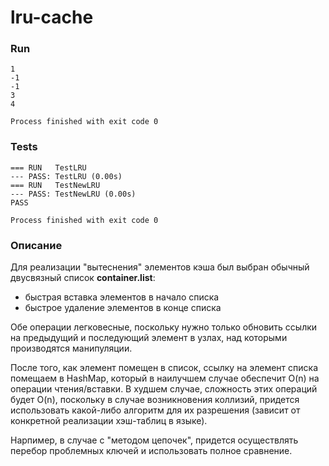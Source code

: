 # lru-cache

### Run
```
1
-1
-1
3
4

Process finished with exit code 0
```

### Tests
```
=== RUN   TestLRU
--- PASS: TestLRU (0.00s)
=== RUN   TestNewLRU
--- PASS: TestNewLRU (0.00s)
PASS

Process finished with exit code 0
```

### Описание
Для реализации "вытеснения" элементов кэша был выбран обычный двусвязный список **container.list**:
* быстрая вставка элементов в начало списка
* быстрое удаление элементов в конце списка

Обе операции легковесные, поскольку нужно только обновить ссылки на предыдущий и последующий элемент в узлах, над которыми производятся манипуляции.

После того, как элемент помещен в список, ссылку на элемент списка помещаем в HashMap, который в наилучшем случае обеспечит O(n) на операции чтения/вставки.
В худшем случае, сложность этих операций будет O(n), поскольку в случае возникновения коллизий, придется использовать какой-либо алгоритм для их разрешения (зависит от конкретной реализации хэш-таблиц в языке).

Нарпимер, в случае с "методом цепочек", придется осуществлять перебор проблемных ключей и использовать полное сравнение.